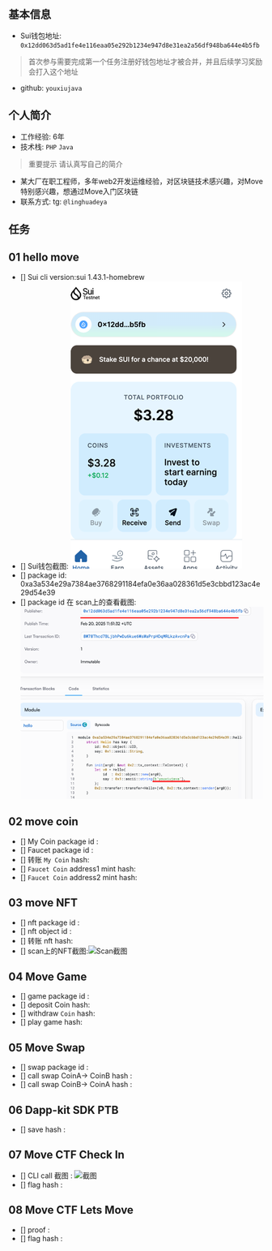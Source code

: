 ## 基本信息
- Sui钱包地址: `0x12dd063d5ad1fe4e116eaa05e292b1234e947d8e31ea2a56df948ba644e4b5fb`
> 首次参与需要完成第一个任务注册好钱包地址才被合并，并且后续学习奖励会打入这个地址
- github: `youxiujava`

## 个人简介
- 工作经验: 6年
- 技术栈: `PHP` `Java`
> 重要提示 请认真写自己的简介
- 某大厂在职工程师，多年web2开发运维经验，对区块链技术感兴趣，对Move特别感兴趣，想通过Move入门区块链
- 联系方式: tg: `@linghuadeya` 

## 任务

##   01 hello move  
- [] Sui cli version:sui 1.43.1-homebrew
- [] Sui钱包截图: ![img.png](img.png)
- [] package id: 0xa3a534e29a7384ae3768291184efa0e36aa028361d5e3cbbd123ac4e29d54e39
- [] package id 在 scan上的查看截图:![img_1.png](img_1.png)

##   02 move coin
- [] My Coin package id : 
- [] Faucet package id : 
- [] 转账 `My Coin` hash:
- [] `Faucet Coin` address1 mint hash:
- [] `Faucet Coin` address2 mint hash:

##   03 move NFT
- [] nft package id :
- [] nft object id : 
- [] 转账 nft  hash:
- [] scan上的NFT截图:![Scan截图](./images/你的图片地址)

##   04 Move Game
- [] game package id :
- [] deposit Coin hash:
- [] withdraw `Coin` hash:
- [] play game hash:

##   05 Move Swap
- [] swap package id :
- [] call swap CoinA-> CoinB  hash :
- [] call swap CoinB-> CoinA  hash :

##   06 Dapp-kit SDK PTB
- [] save hash :

##   07 Move CTF Check In
- [] CLI call 截图 : ![截图](./images/你的图片地址)
- [] flag hash :

##   08 Move CTF Lets Move
- [] proof : 
- [] flag hash :

